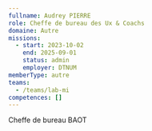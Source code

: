 ```yaml
---
fullname: Audrey PIERRE
role: Cheffe de bureau des Ux & Coachs
domaine: Autre
missions:
  - start: 2023-10-02
    end: 2025-09-01
    status: admin
    employer: DTNUM
memberType: autre
teams:
  - /teams/lab-mi
competences: []
---
```

Cheffe de bureau BAOT